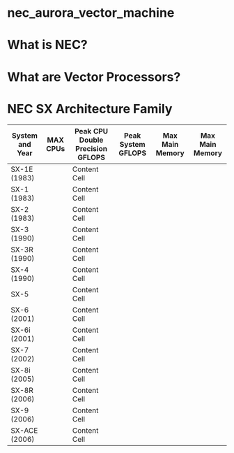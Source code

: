 # nec_aurora_vector_machine

# What is NEC?

# What are Vector Processors?


# NEC SX Architecture Family
| System and Year            | MAX CPUs      | Peak CPU Double Precision GFLOPS   | Peak System GFLOPS |  Max Main Memory | Max Main Memory |  
| -------------------------- | ------------- |----------------------------------- | ------------------ | ---------------- |---------------- |
| SX-1E (1983)               |               | Content Cell                       |                    |                  |                 | 
| SX-1  (1983)               |               | Content Cell                       |                    |                  |                 |
| SX-2  (1983)               |               | Content Cell                       |                    |                  |                 |
| SX-3  (1990)               |               | Content Cell                       |                    |                  |                 |
| SX-3R  (1990)              |               | Content Cell                       |                    |                  |                 |
| SX-4  (1990)               |               | Content Cell                       |                    |                  |                 |
| SX-5                       |               | Content Cell                       |                    |                  |                 |
| SX-6 (2001)                |               | Content Cell                       |                    |                  |                 |
| SX-6i (2001)               |               | Content Cell                       |                    |                  |                 |
| SX-7 (2002)                |               | Content Cell                       |                    |                  |                 |
| SX-8i (2005)               |               | Content Cell                       |                    |                  |                 |
| SX-8R (2006)               |               | Content Cell                       |                    |                  |                 |
| SX-9 (2006)                |               | Content Cell                       |                    |                  |                 |
| SX-ACE (2006)              |               | Content Cell                       |                    |                  |                 |

